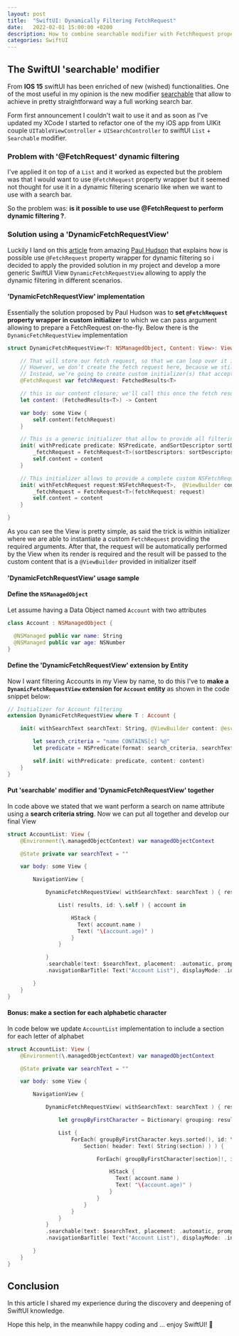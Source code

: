 ```yaml
---
layout: post
title:  "SwiftUI: Dynamically Filtering FetchRequest"
date:   2022-02-01 15:00:00 +0200
description: How to combine searchable modifier with FetchRequest property wrapper to achieve dynamic filtering 
categories: SwiftUI
---
```


## The SwiftUI 'searchable' modifier

From **IOS 15** swiftUI has been enriched of new (wished) functionalities. One of the most useful in my opinion is the new modifier [searchable][SEARCH]
that allow to achieve in pretty straightforward way a full working search bar.

Form first announcement I couldn't wait to use it and as soon as I've updated my XCode I started to refactor one of the my iOS app from UIKit couple `UITableViewController` + `UISearchController` to swiftUI `List` + `Searchable` modifier.

### Problem with '@FetchRequest' dynamic filtering

I've applied it on top of a `List` and it worked as expected but the problem was that I would want to use `@FetchRequest` property wrapper  but it seemed not thought for use it in a dynamic filtering scenario like when we want to use with a search bar.

So the problem was:  **is it possible to use use @FetchRequest to perform dynamic filtering ?**.

### Solution using a 'DynamicFetchRequestView'

Luckily I land on this [article](ARTICLE1) from amazing [Paul Hudson][POULH] that explains how is possible use `@FetchRequest` property wrapper for dynamic filtering so i decided to apply the provided solution in my project and develop a more generic SwiftUI View `DynamicFetchRequestView` allowing to apply the dynamic filtering in different scenarios.

#### 'DynamicFetchRequestView' implementation

Essentially the solution proposed by Paul Hudson was to **set `@FetchRequest` property wrapper in custom initializer** to which we can pass argument allowing to prepare a FetchRequest on-the-fly.
Below there is the `DynamicFetchRequestView` implementation

```swift
struct DynamicFetchRequestView<T: NSManagedObject, Content: View>: View {

    // That will store our fetch request, so that we can loop over it inside the body.
    // However, we don’t create the fetch request here, because we still don’t know what we’re searching for.
    // Instead, we’re going to create custom initializer(s) that accepts filtering information to set the fetchRequest property.
    @FetchRequest var fetchRequest: FetchedResults<T>

    // this is our content closure; we'll call this once the fetch results is available
    let content: (FetchedResults<T>) -> Content

    var body: some View {
        self.content(fetchRequest)
    }

    // This is a generic initializer that allow to provide all filtering information
    init( withPredicate predicate: NSPredicate, andSortDescriptor sortDescriptors: [NSSortDescriptor] = [],  @ViewBuilder content: @escaping (FetchedResults<T>) -> Content) {
        _fetchRequest = FetchRequest<T>(sortDescriptors: sortDescriptors, predicate: predicate)
        self.content = content
    }

    // This initializer allows to provide a complete custom NSFetchRequest
    init( withFetchRequest request:NSFetchRequest<T>,  @ViewBuilder content: @escaping (FetchedResults<T>) -> Content) {
        _fetchRequest = FetchRequest<T>(fetchRequest: request)
        self.content = content
    }

}
```
As you can see the View is pretty simple, as said the trick is within initializer where we are able to instantiate a custom `FetchRequest` providing the required arguments. After that, the request will be automatically performed by the View when its render is required and the result will be passed to the custom content that is a `@ViewBuilder` provided in initializer itself

#### 'DynamicFetchRequestView' usage sample

#### Define the `NSManagedObject`
Let assume having a Data Object named `Account` with two attributes

```swift
class Account : NSManagedObject {

  @NSManaged public var name: String
  @NSManaged public var age: NSNumber
}
```

#### Define the 'DynamicFetchRequestView' extension by Entity
Now I want filtering Accounts in my View by name, to do this I've to **make a `DynamicFetchRequestView` extension for `Account` entity** as shown in the code snippet below:

```Swift
// Initializer for Account filtering
extension DynamicFetchRequestView where T : Account {

    init( withSearchText searchText: String, @ViewBuilder content: @escaping (FetchedResults<T>) -> Content) {

        let search_criteria = "name CONTAINS[c] %@"
        let predicate = NSPredicate(format: search_criteria, searchText )

        self.init( withPredicate: predicate, content: content)
    }
}
```

#### Put 'searchable' modifier and 'DynamicFetchRequestView' together
In code above we stated that we want perform a search on name attribute using a **search criteria string**. Now we can put all together and develop our final View

```Swift
struct AccountList: View {
    @Environment(\.managedObjectContext) var managedObjectContext

    @State private var searchText = ""

    var body: some View {

        NavigationView {

            DynamicFetchRequestView( withSearchText: searchText ) { results in

                List( results, id: \.self ) { account in

                    HStack {
                      Text( account.name )
                      Text( "\(account.age)" )
                    }
                }

            }
            .searchable(text: $searchText, placement: .automatic, prompt: "search keys")
            .navigationBarTitle( Text("Account List"), displayMode: .inline )

        }
    }
}
```

#### Bonus: make a section for each alphabetic character
In code below we update `AccountList` implementation to include a section for each letter of alphabet

```Swift
struct AccountList: View {
    @Environment(\.managedObjectContext) var managedObjectContext

    @State private var searchText = ""

    var body: some View {

        NavigationView {

            DynamicFetchRequestView( withSearchText: searchText ) { results in

                let groupByFirstCharacter = Dictionary( grouping: results, by: { $0.name.first! })

                List {
                    ForEach( groupByFirstCharacter.keys.sorted(), id: \.self ) { section in
                        Section( header: Text( String(section) ) ) {

                            ForEach( groupByFirstCharacter[section]!, id: \.self ) { account in

                                HStack {
                                  Text( account.name )
                                  Text( "\(account.age)" )
                                }
                            }
                        }
                    }
                }
            }
            .searchable(text: $searchText, placement: .automatic, prompt: "search keys")
            .navigationBarTitle( Text("Account List"), displayMode: .inline )

        }
    }
}
```

## Conclusion

In this article I shared my experience during the discovery and deepening of SwiftUI knowledge.

Hope this help, in the meanwhile happy coding and … enjoy SwiftUI! 👋


[SEARCH]: https://developer.apple.com/documentation/swiftui/form/searchable(text:placement:)
[ARTICLE1]: https://www.hackingwithswift.com/books/ios-swiftui/dynamically-filtering-fetchrequest-with-swiftui
[POULH]: https://twitter.com/twostraws?s=20
